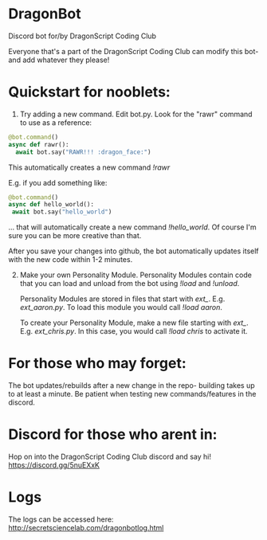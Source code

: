 # DragonBot
Discord bot for/by DragonScript Coding Club

Everyone that's a part of the DragonScript Coding Club can modify this bot- and add whatever they please!

# Quickstart for nooblets:
1. Try adding a new command. Edit bot.py. Look for the "rawr" command to use as a reference:

  ```python
@bot.command()
async def rawr():
    await bot.say("RAWR!!! :dragon_face:")
```

   This automatically creates a new command *!rawr*  

   E.g. if you add something like:

   ```python
@bot.command()
async def hello_world():
    await bot.say("hello_world")
```

   ... that will automatically create a new command *!hello_world*. Of course I'm sure you can be more creative than that.
   
   After you save your changes into github, the bot automatically updates itself with the new code within 1-2 minutes.

2. Make your own Personality Module. Personality Modules contain code that you can load and unload from the bot using *!load* and *!unload*. 

   Personality Modules are stored in files that start with *ext_*. E.g. *ext_aaron.py*. To load this module you would call *!load aaron*. 

   To create your Personality Module, make a new file starting with *ext_*. E.g. *ext_chris.py*. In this case, you would call *!load chris* to activate it.

# For those who may forget:
The bot updates/rebuilds after a new change in the repo- building takes up to at least a minute. Be patient when testing new commands/features in the discord.

# Discord for those who arent in:
Hop on into the DragonScript Coding Club discord and say hi! https://discord.gg/5nuEXxK

# Logs
The logs can be accessed here: http://secretsciencelab.com/dragonbotlog.html
